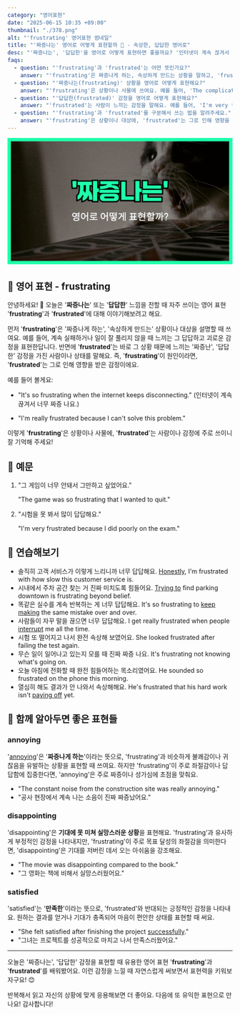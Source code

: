 ```yaml
---
category: "영어표현"
date: "2025-06-15 10:35 +09:00"
thumbnail: "./378.png"
alt: "'frustrating' 영어표현 썸네일"
title: "'짜증나는' 영어로 어떻게 표현할까 😤 - 속상한, 답답한 영어로"
desc: "'짜증나는', '답답한'을 영어로 어떻게 표현하면 좋을까요? '인터넷이 계속 끊겨서 너무 짜증 나요.', '이 문제를 못 풀어서 정말 답답해요.' 등을 영어로 표현하는 법을 배워봅시다. 다양한 예문을 통해서 연습하고 본인의 표현으로 만들어 보세요."
faqs:
  - question: "'frustrating'과 'frustrated'는 어떤 뜻인가요?"
    answer: "'frustrating'은 짜증나게 하는, 속상하게 만드는 상황을 말하고, 'frustrated'는 그런 상황 때문에 느끼는 짜증난, 답답한 감정을 표현해요."
  - question: "'짜증나는(frustrating)' 상황을 영어로 어떻게 표현해요?"
    answer: "'frustrating'은 상황이나 사물에 쓰여요. 예를 들어, 'The complicated process is really frustrating.'(복잡한 절차가 너무 답답해요.)처럼 표현해요."
  - question: "'답답한(frustrated)' 감정을 영어로 어떻게 표현해요?"
    answer: "'frustrated'는 사람이 느끼는 감정을 말해요. 예를 들어, 'I'm very frustrated because I did poorly on the exam.'(시험을 못 봐서 많이 답답해요.)라고 표현해요."
  - question: "'frustrating'과 'frustrated'를 구분해서 쓰는 법을 알려주세요."
    answer: "'frustrating'은 상황이나 대상에, 'frustrated'는 그로 인해 영향을 받은 사람이나 감정에 쓰여요. 'It's so frustrating when the internet keeps disconnecting.'(인터넷이 계속 끊겨서 너무 짜증 나요.)처럼요."
---
```


!['frustrating' 영어표현](./378.png)

## 🌟 영어 표현 - frustrating

안녕하세요! 👋 오늘은 '**짜증나는**' 또는 '**답답한**' 느낌을 전할 때 자주 쓰이는 영어 표현 '**frustrating**'과 '**frustrated**'에 대해 이야기해보려고 해요.

먼저 '**frustrating**'은 '짜증나게 하는', '속상하게 만드는' 상황이나 대상을 설명할 때 쓰여요. 예를 들어, 계속 실패하거나 일이 잘 풀리지 않을 때 느끼는 그 답답하고 괴로운 감정을 표현한답니다. 반면에 '**frustrated**'는 바로 그 상황 때문에 느끼는 '짜증난', '답답한' 감정을 가진 사람이나 상태를 말해요. 즉, '**frustrating**'이 원인이라면, '**frustrated**'는 그로 인해 영향을 받은 감정이에요.

예를 들어 볼게요:

- "It's so frustrating when the internet keeps disconnecting."
  (인터넷이 계속 끊겨서 너무 짜증 나요.)

- "I'm really frustrated because I can't solve this problem."

이렇게 '**frustrating**'은 상황이나 사물에, '**frustrated**'는 사람이나 감정에 주로 쓰이니 잘 기억해 주세요!

## 📖 예문

1. "그 게임이 너무 안돼서 그만하고 싶었어요."

   "The game was so frustrating that I wanted to quit."

2. "시험을 못 봐서 많이 답답해요."

   "I'm very frustrated because I did poorly on the exam."

## 💬 연습해보기

<ul data-interactive-list>

  <li data-interactive-item>
    <span data-toggler>솔직히 고객 서비스가 이렇게 느리니까 너무 답답해요.</span>
    <span data-answer><a href="/blog/in-english/336.honestly/">Honestly</a>, I'm frustrated with how slow this customer service is.</span>
  </li>

  <li data-interactive-item>
    <span data-toggler>시내에서 주차 공간 찾는 거 진짜 미치도록 힘들어요.</span>
    <span data-answer><a href="/blog/in-english/117.try-to/">Trying to</a> find parking downtown is frustrating beyond belief.</span>
  </li>

  <li data-interactive-item>
    <span data-toggler>똑같은 실수를 계속 반복하는 게 너무 답답해요.</span>
    <span data-answer>It's so frustrating to <a href="/blog/in-english/291.keep-ing/">keep making</a> the same mistake over and over.</span>
  </li>

  <li data-interactive-item>
    <span data-toggler>사람들이 자꾸 말을 끊으면 너무 답답해요.</span>
    <span data-answer>I get really frustrated when people <a href="/blog/in-english/382.interrupt/">interrupt</a> me all the time.</span>
  </li>

  <li data-interactive-item>
    <span data-toggler>시험 또 떨어지고 나서 완전 속상해 보였어요.</span>
    <span data-answer>She looked frustrated after failing the test again.</span>
  </li>

  <li data-interactive-item>
    <span data-toggler>무슨 일이 일어나고 있는지 모를 때 진짜 짜증 나요.</span>
    <span data-answer>It's frustrating not knowing what's going on.</span>
  </li>

  <li data-interactive-item>
    <span data-toggler>오늘 아침에 전화할 때 완전 힘들어하는 목소리였어요.</span>
    <span data-answer>He sounded so frustrated on the phone this morning.</span>
  </li>

  <li data-interactive-item>
    <span data-toggler>열심히 해도 결과가 안 나와서 속상해해요.</span>
    <span data-answer>He's frustrated that his hard work isn't <a href="">paying off</a> yet.</span>
  </li>

</ul>

## 🤝 함께 알아두면 좋은 표현들

### annoying

'[annoying](/blog/in-english/364.annoying/)'은 '**짜증나게 하는**'이라는 뜻으로, 'frustrating'과 비슷하게 불쾌감이나 귀찮음을 유발하는 상황을 표현할 때 쓰여요. 하지만 'frustrating'이 주로 좌절감이나 답답함에 집중한다면, 'annoying'은 주로 짜증이나 성가심에 초점을 맞춰요.

- "The constant noise from the construction site was really annoying."
- "공사 현장에서 계속 나는 소음이 진짜 짜증났어요."

### disappointing

'disappointing'은 **기대에 못 미쳐 실망스러운 상황**을 표현해요. 'frustrating'과 유사하게 부정적인 감정을 나타내지만, 'frustrating'이 주로 목표 달성의 좌절감을 의미한다면, 'disappointing'은 기대를 저버린 데서 오는 아쉬움을 강조해요.

- "The movie was disappointing compared to the book."
- "그 영화는 책에 비해서 실망스러웠어요."

### satisfied

'satisfied'는 '**만족한**'이라는 뜻으로, 'frustrated'와 반대되는 긍정적인 감정을 나타내요. 원하는 결과를 얻거나 기대가 충족되어 마음이 편안한 상태를 표현할 때 써요.

- "She felt satisfied after finishing the project [successfully](/blog/in-english/276.successful/)."
- "그녀는 프로젝트를 성공적으로 마치고 나서 만족스러웠어요."

---

오늘은 '짜증나는', '답답한' 감정을 표현할 때 유용한 영어 표현 '**frustrating**'과 '**frustrated**'를 배워봤어요. 이런 감정을 느낄 때 자연스럽게 써보면서 표현력을 키워보자구요! 😊

반복해서 읽고 자신의 상황에 맞게 응용해보면 더 좋아요. 다음에 또 유익한 표현으로 만나요! 감사합니다!
